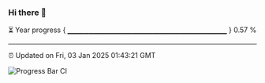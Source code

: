 ### Hi there 👋

⏳ Year progress { ▁▁▁▁▁▁▁▁▁▁▁▁▁▁▁▁▁▁▁▁▁▁▁▁▁▁▁▁▁▁ } 0.57 %

---

⏰ Updated on Fri, 03 Jan 2025 01:43:21 GMT

![Progress Bar CI](https://github.com/ZhaoGui/ZhaoGui/workflows/Progress%20Bar%20CI/badge.svg)
